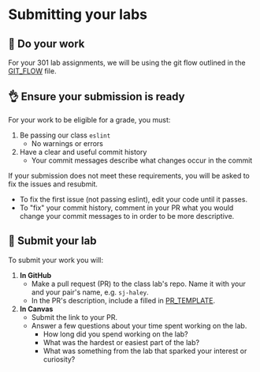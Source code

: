# Submitting your labs

## 💪 Do your work
For your 301 lab assignments, we will be using the git flow outlined in the [GIT_FLOW](GIT_FLOW.md) file.


## 👌 Ensure your submission is ready
For your work to be eligible for a grade, you must:
1. Be passing our class `eslint`
    - No warnings or errors
1. Have a clear and useful commit history
    - Your commit messages describe what changes occur in the commit

If your submission does not meet these requirements, you will be asked to fix the issues and resubmit.
- To fix the first issue (not passing eslint), edit your code until it passes.
- To "fix" your commit history, comment in your PR what you would change your commit messages to in order to be more descriptive.


## 🙌 Submit your lab
To submit your work you will:
1. **In GitHub**
    - Make a pull request (PR) to the class lab's repo. Name it with your and your pair's name, e.g. `sj-haley`.
    - In the PR's description, include a filled in [PR_TEMPLATE](PR_TEMPLATE.md).
1. **In Canvas** 
    - Submit the link to your PR.
    - Answer a few questions about your time spent working on the lab.
        - How long did you spend working on the lab?
        - What was the hardest or easiest part of the lab?
        - What was something from the lab that sparked your interest or curiosity?